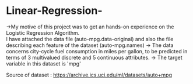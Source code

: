 # Linear-Regression-

->My motive of this project was to get an hands-on experience on the Logistic Regression Algorithm.<br>
I have attached the data file (auto-mpg.data-original) and also the file describing each feature of the dataset (auto-mpg.names)
-> The data concerns city-cycle fuel consumption in miles per gallon, to be predicted in terms of 3 multivalued discrete and 5 continuous attributes.
-> The target variable in this dataset is 'mpg' 

Source of dataset : https://archive.ics.uci.edu/ml/datasets/auto+mpg
